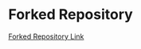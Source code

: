# Forked Repository

[Forked Repository Link](https://github.com/<your-username>/mock-company-webapp)

